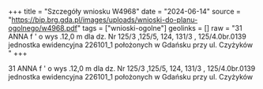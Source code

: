 +++
title = "Szczegóły wniosku W4968"
date = "2024-06-14"
source = "https://bip.brg.gda.pl/images/uploads/wnioski-do-planu-ogolnego/w4968.pdf"
tags = ["wnioski-ogolne"]
geolinks = []
raw = "31 ANNA f ' o wys .12,0 m dla dz. Nr 125/3 ,125/5, 124, 131/3 , 125/4.0br.0139 jednostka ewidencyjna 226101_1 położonych w Gdańsku przy ul. Czyżyków "
+++

31 ANNA
f '
o wys .12,0 m dla dz. Nr 125/3 ,125/5, 124, 131/3 , 125/4.0br.0139 jednostka ewidencyjna 226101_1
położonych w Gdańsku przy ul. Czyżyków




